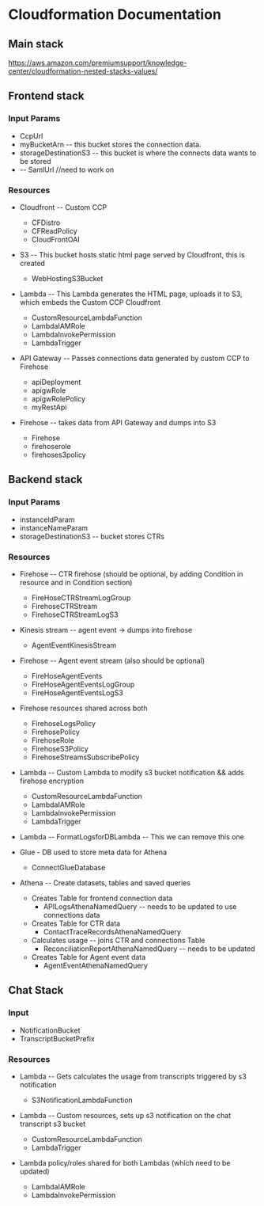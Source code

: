 # Cloudformation Documentation 

## Main stack

https://aws.amazon.com/premiumsupport/knowledge-center/cloudformation-nested-stacks-values/

## Frontend stack
### Input Params
* CcpUrl
* myBucketArn -- this bucket stores the connection data. 
* storageDestinationS3 -- this bucket is where the connects data wants to be stored
* -- SamlUrl //need to work on 

### Resources 
* Cloudfront -- Custom CCP
    * CFDistro
    * CFReadPolicy
    * CloudFrontOAI

* S3 -- This bucket hosts static html page served by Cloudfront, this is created
    * WebHostingS3Bucket

* Lambda -- This Lambda generates the HTML page, uploads it to S3, which embeds the Custom CCP Cloudfront
    * CustomResourceLambdaFunction
    * LambdaIAMRole
    * LambdaInvokePermission
    * LambdaTrigger

* API Gateway -- Passes connections data generated by custom CCP to Firehose 
    * apiDeployment
    * apigwRole
    * apigwRolePolicy
    * myRestApi

* Firehose -- takes data from API Gateway and dumps into S3
    * Firehose
    * firehoserole
    * firehoses3policy

## Backend stack
### Input Params 

* instanceIdParam
* instanceNameParam   
* storageDestinationS3 -- bucket stores CTRs

### Resources 

* Firehose -- CTR firehose (should be optional, by adding Condition in resource and in Condition section)
    * FireHoseCTRStreamLogGroup
    * FirehoseCTRStream
    * FirehoseCTRStreamLogS3

* Kinesis stream -- agent event -> dumps into firehose
    * AgentEventKinesisStream

* Firehose -- Agent event stream (also should be optional)
    * FireHoseAgentEvents
    * FireHoseAgentEventsLogGroup
    * FireHoseAgentEventsLogS3

* Firehose resources shared across both 
    * FirehoseLogsPolicy
    * FirehosePolicy
    * FirehoseRole
    * FirehoseS3Policy
    * FirehoseStreamsSubscribePolicy    

* Lambda -- Custom Lambda to modify s3 bucket notification && adds firehose encryption
    * CustomResourceLambdaFunction
    * LambdaIAMRole
    * LambdaInvokePermission
    * LambdaTrigger

* Lambda -- FormatLogsforDBLambda -- This we can remove this one

* Glue - DB used to store meta data for Athena
    * ConnectGlueDatabase

* Athena -- Create datasets, tables and saved queries 
    * Creates Table for frontend connection data
        * APILogsAthenaNamedQuery -- needs to be updated to use connections data
    * Creates Table for CTR data
        * ContactTraceRecordsAthenaNamedQuery
    * Calculates usage -- joins CTR and connections Table 
        * ReconciliationReportAthenaNamedQuery -- needs to be updated
    * Creates Table for Agent event data
        * AgentEventAthenaNamedQuery

## Chat Stack
### Input
* NotificationBucket
* TranscriptBucketPrefix

### Resources

* Lambda -- Gets calculates the usage from transcripts triggered by s3 notification 
    * S3NotificationLambdaFunction    

* Lambda -- Custom resources, sets up s3 notification on the chat transcript s3 bucket
    * CustomResourceLambdaFunction    
    * LambdaTrigger

* Lambda policy/roles shared for both Lambdas (which need to be updated)
    * LambdaIAMRole
    * LambdaInvokePermission  
